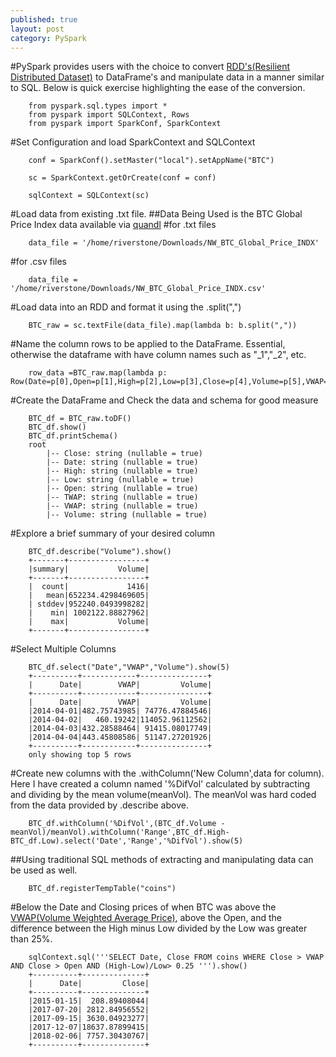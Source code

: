 ```yaml
---
published: true
layout: post
category: PySpark
---
```


#PySpark provides users with the choice to convert [RDD's(Resilient Distributed Dataset)](https://spark.apache.org/docs/0.6.1/api/core/spark/RDD.html) to DataFrame's and manipulate data in a manner similar to SQL. Below is quick exercise highlighting the ease of the conversion.

```Py
	from pyspark.sql.types import *
	from pyspark import SQLContext, Rows
	from pyspark import SparkConf, SparkContext
```

#Set Configuration and load SparkContext and SQLContext  

```Py
	conf = SparkConf().setMaster("local").setAppName("BTC")

	sc = SparkContext.getOrCreate(conf = conf)

	sqlContext = SQLContext(sc)
```

#Load data from existing .txt file.
##Data Being Used is the BTC Global Price Index data available via [quandl](https://www.quandl.com/search?query=)
#for .txt files

```Py 
	data_file = '/home/riverstone/Downloads/NW_BTC_Global_Price_INDX'
```
#for .csv files

```Py 
	data_file = '/home/riverstone/Downloads/NW_BTC_Global_Price_INDX.csv'
```
#Load data into an RDD and format it using the .split(",") 

```Py
	BTC_raw = sc.textFile(data_file).map(lambda b: b.split(","))
```
#Name the column rows to be applied to the DataFrame. Essential, otherwise the dataframe with have column names such as "_1","_2", etc.

```Py	
	row_data =BTC_raw.map(lambda p: Row(Date=p[0],Open=p[1],High=p[2],Low=p[3],Close=p[4],Volume=p[5],VWAP=p[6],TWAP=p[7]))
```

#Create the DataFrame and Check the data and schema for good measure

```Py
	BTC_df = BTC_raw.toDF()
	BTC_df.show()
	BTC_df.printSchema()
	root
 		|-- Close: string (nullable = true)
 		|-- Date: string (nullable = true)
 		|-- High: string (nullable = true)
 		|-- Low: string (nullable = true)
 		|-- Open: string (nullable = true)
 		|-- TWAP: string (nullable = true)
 		|-- VWAP: string (nullable = true)
 		|-- Volume: string (nullable = true)
```

#Explore a brief summary of your desired column

```Py
	BTC_df.describe("Volume").show()
	+-------+-----------------+
	|summary|           Volume|
	+-------+-----------------+
	|  count|             1416|
	|   mean|652234.4298469605|
	| stddev|952240.0493998282|
	|    min| 1002122.88827962|
	|    max|           Volume|
	+-------+-----------------+
```
#Select Multiple Columns

```Py
	BTC_df.select("Date","VWAP","Volume").show(5)
	+----------+------------+---------------+
	|      Date|        VWAP|         Volume|
	+----------+------------+---------------+
	|      Date|        VWAP|         Volume|
	|2014-04-01|482.75743985| 74776.47884546|
	|2014-04-02|   460.19242|114052.96112562|
	|2014-04-03|432.28588464| 91415.08017749|
	|2014-04-04|443.45808586| 51147.27201926|
	+----------+------------+---------------+
	only showing top 5 rows
```
#Create new columns with the .withColumn('New Column',data for column). Here I have created a column named '%DifVol' calculated by subtracting and dividing by the mean volume(meanVol). The meanVol was hard coded from the data provided by .describe above.

```Py
	BTC_df.withColumn('%DifVol',(BTC_df.Volume - meanVol)/meanVol).withColumn('Range',BTC_df.High-BTC_df.Low).select('Date','Range','%DifVol').show(5)
```
##Using traditional SQL methods of extracting and manipulating data can be used as well.

```Py
	BTC_df.registerTempTable("coins")
```
#Below the Date and Closing prices of when BTC was above the [VWAP(Volume Weighted Average Price)](https://en.wikipedia.org/wiki/Volume-weighted_average_price), above the Open, and the difference between the High minus Low divided by the Low was greater than 25%.

```Py
	sqlContext.sql('''SELECT Date, Close FROM coins WHERE Close > VWAP AND Close > Open AND (High-Low)/Low> 0.25 ''').show()
	+----------+--------------+
	|      Date|         Close|
	+----------+--------------+
	|2015-01-15|  208.89408044|
	|2017-07-20| 2812.84956552|
	|2017-09-15| 3630.04923277|
	|2017-12-07|18637.87899415|
	|2018-02-06| 7757.30430767|
	+----------+--------------+
```
